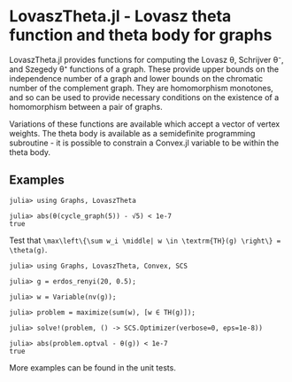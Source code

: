 LovaszTheta.jl - Lovasz theta function and theta body for graphs
================================================================

LovaszTheta.jl provides functions for computing the Lovasz θ, Schrijver θ⁻, and Szegedy θ⁺
functions of a graph.  These provide upper bounds on the independence number of a graph and lower
bounds on the chromatic number of the complement graph.  They are homomorphism monotones, and
so can be used to provide necessary conditions on the existence of a homomorphism between a
pair of graphs.

Variations of these functions are available which accept a vector of vertex weights.  The
theta body is available as a semidefinite programming subroutine - it is possible to
constrain a Convex.jl variable to be within the theta body.

## Examples

```jldoctest
julia> using Graphs, LovaszTheta

julia> abs(θ(cycle_graph(5)) - √5) < 1e-7
true
```

Test that ``\max\left\{\sum w_i \middle| w \in \textrm{TH}(g) \right\} = \theta(g)``.

```jldoctest
julia> using Graphs, LovaszTheta, Convex, SCS

julia> g = erdos_renyi(20, 0.5);

julia> w = Variable(nv(g));

julia> problem = maximize(sum(w), [w ∈ TH(g)]);

julia> solve!(problem, () -> SCS.Optimizer(verbose=0, eps=1e-8))

julia> abs(problem.optval - θ(g)) < 1e-7
true
```

More examples can be found in the unit tests.
